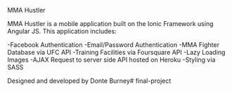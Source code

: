 MMA Hustler

MMA Hustler is a mobile application built on the Ionic Framework using Angular JS. This application includes:

-Facebook Authentication
-Email/Password Authentication
-MMA Fighter Database via UFC API
-Training Facilities via Foursquare API
-Lazy Loading Images
-AJAX Request to server side API hosted on Heroku
-Styling via SASS
 

Designed and developed by Donte Burney# final-project
